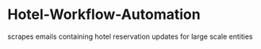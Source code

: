 # Hotel-Workflow-Automation
scrapes emails containing hotel reservation updates for large scale entities
